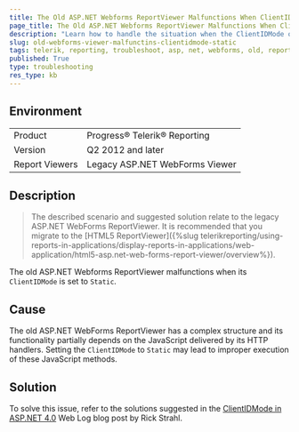 ```yaml
---
title: The Old ASP.NET Webforms ReportViewer Malfunctions When ClientIDMode Is Static
page_title: The Old ASP.NET Webforms ReportViewer Malfunctions When ClientIDMode Is Static
description: "Learn how to handle the situation when the ClientIDMode of the old ASP.NET Webforms ReportViewer is set to Static."
slug: old-webforms-viewer-malfunctins-clientidmode-static
tags: telerik, reporting, troubleshoot, asp, net, webforms, old, reportviewer, malfunctions, when, clientidmode, set, to, static
published: True
type: troubleshooting
res_type: kb
---
```


## Environment

<table>
	<tbody>
		<tr>
			<td>Product</td>
			<td>Progress® Telerik® Reporting</td>
		</tr>
		<tr>
			<td>Version</td>
			<td>Q2 2012 and later</td>
		</tr>
		<tr>
			<td>Report Viewers</td>
			<td>Legacy ASP.NET WebForms Viewer</td>
		</tr>
	</tbody>
</table>

## Description

>The described scenario and suggested solution relate to the legacy ASP.NET WebForms ReportViewer. It is recommended that you migrate to the [HTML5 ReportViewer]({%slug telerikreporting/using-reports-in-applications/display-reports-in-applications/web-application/html5-asp.net-web-forms-report-viewer/overview%}).  

The old ASP.NET Webforms ReportViewer malfunctions when its `ClientIDMode` is set to `Static`.

## Cause

The old ASP.NET WebForms ReportViewer has a complex structure and its functionality partially depends on the JavaScript delivered by its HTTP handlers. Setting the `ClientIDMode` to `Static` may lead to improper execution of these JavaScript methods.

## Solution  

To solve this issue, refer to the solutions suggested in the [ClientIDMode in ASP.NET 4.0](https://weblog.west-wind.com/posts/2009/Nov/07/ClientIDMode-in-ASPNET-40) Web Log blog post by Rick Strahl.
